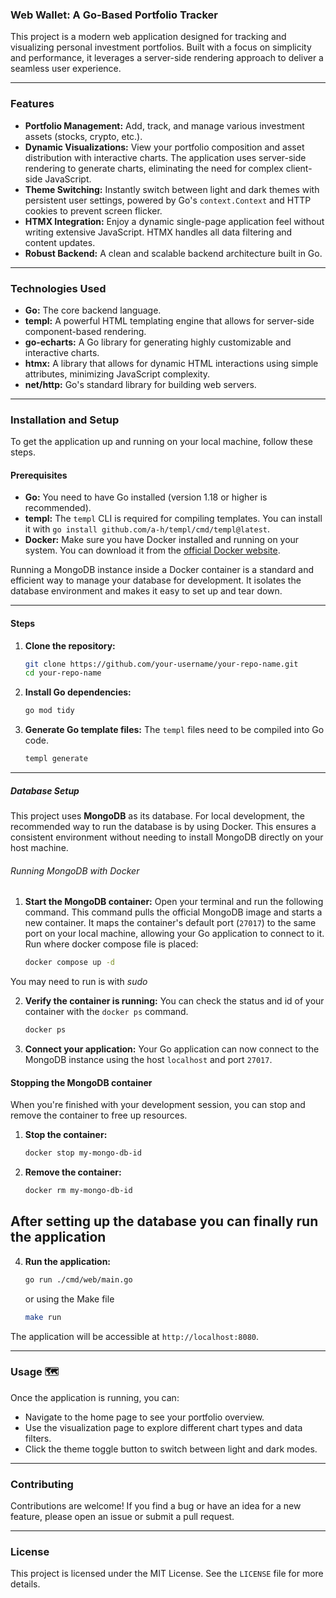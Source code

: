 ### Web Wallet: A Go-Based Portfolio Tracker

This project is a modern web application designed for tracking and visualizing personal investment portfolios. Built with a focus on simplicity and performance, it leverages a server-side rendering approach to deliver a seamless user experience.

-----

### Features

  - **Portfolio Management:** Add, track, and manage various investment assets (stocks, crypto, etc.).
  - **Dynamic Visualizations:** View your portfolio composition and asset distribution with interactive charts. The application uses server-side rendering to generate charts, eliminating the need for complex client-side JavaScript.
  - **Theme Switching:** Instantly switch between light and dark themes with persistent user settings, powered by Go's `context.Context` and HTTP cookies to prevent screen flicker.
  - **HTMX Integration:** Enjoy a dynamic single-page application feel without writing extensive JavaScript. HTMX handles all data filtering and content updates.
  - **Robust Backend:** A clean and scalable backend architecture built in Go.

-----

### Technologies Used

  * **Go:** The core backend language.
  * **templ:** A powerful HTML templating engine that allows for server-side component-based rendering.
  * **go-echarts:** A Go library for generating highly customizable and interactive charts.
  * **htmx:** A library that allows for dynamic HTML interactions using simple attributes, minimizing JavaScript complexity.
  * **net/http:** Go's standard library for building web servers.

-----

### Installation and Setup

To get the application up and running on your local machine, follow these steps.

#### Prerequisites

  * **Go:** You need to have Go installed (version 1.18 or higher is recommended).
  * **templ:** The `templ` CLI is required for compiling templates. You can install it with `go install github.com/a-h/templ/cmd/templ@latest`.
  * **Docker:** Make sure you have Docker installed and running on your system. You can download it from the [official Docker website](https://www.docker.com/).

Running a MongoDB instance inside a Docker container is a standard and efficient way to manage your database for development. It isolates the database environment and makes it easy to set up and tear down.


-----

#### Steps

1.  **Clone the repository:**

    ```bash
    git clone https://github.com/your-username/your-repo-name.git
    cd your-repo-name
    ```

2.  **Install Go dependencies:**

    ```bash
    go mod tidy
    ```

3.  **Generate Go template files:** The `templ` files need to be compiled into Go code.

    ```bash
    templ generate
    ```
-----
##### Database Setup

This project uses **MongoDB** as its database. For local development, the recommended way to run the database is by using Docker. This ensures a consistent environment without needing to install MongoDB directly on your host machine.

###### Running MongoDB with Docker

1.  **Start the MongoDB container:** Open your terminal and run the following command. This command pulls the official MongoDB image and starts a new container.  It maps the container's default port (`27017`) to the same port on your local machine, allowing your Go application to connect to it. Run where docker compose file is placed:

    ```bash
    docker compose up -d
    ```
You may need to run is with *sudo*

2.  **Verify the container is running:** You can check the status and id of your container with the `docker ps` command.

    ```bash
    docker ps
    ```


3.  **Connect your application:** Your Go application can now connect to the MongoDB instance using the host `localhost` and port `27017`.

#### Stopping the MongoDB container

When you're finished with your development session, you can stop and remove the container to free up resources.

1.  **Stop the container:**

    ```bash
    docker stop my-mongo-db-id
    ```

2.  **Remove the container:**

    ```bash
    docker rm my-mongo-db-id
    ```

After setting up the database you can finally run the application
------

4.  **Run the application:**

    ```bash
    go run ./cmd/web/main.go
    ```
    or using the Make file
    
    ```bash
    make run
    ```

The application will be accessible at `http://localhost:8080`.

-----

### Usage 🗺️

Once the application is running, you can:

  * Navigate to the home page to see your portfolio overview.
  * Use the visualization page to explore different chart types and data filters.
  * Click the theme toggle button to switch between light and dark modes.

-----

### Contributing

Contributions are welcome\! If you find a bug or have an idea for a new feature, please open an issue or submit a pull request.

-----

### License

This project is licensed under the MIT License. See the `LICENSE` file for more details.
